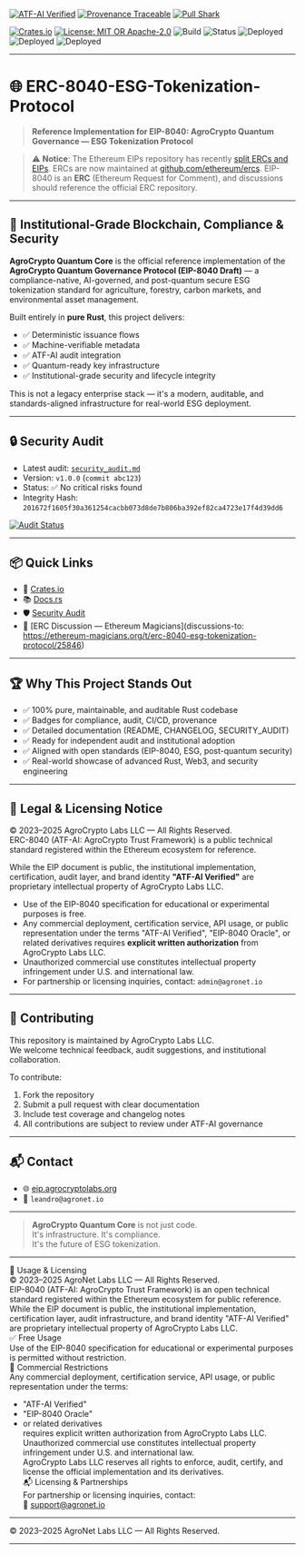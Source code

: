 [![ATF-AI Verified](https://img.shields.io/badge/ATF--AI-VERIFIED-2ea44f?style=for-the-badge&logo=vercel)](https://github.com/agronetlabs/AgroPay/blob/main/docs/agropay-core-attestation.md)
[![Provenance Traceable](https://img.shields.io/badge/PROVENANCE-SIGNED-0f9d58?style=for-the-badge&logo=oci)](https://github.com/agronetlabs/AgroPay/blob/main/docs/agropay-core-attestation.md)
[![Pull Shark](https://img.shields.io/badge/PULL--SHARK-ACTIVE-0066ff?style=for-the-badge&logo=github)](https://github.com/agronetlabs/AgroPay)

[![Crates.io](https://img.shields.io/crates/v/agrocrypto-core.svg)](https://crates.io/crates/agrocrypto-core)
[![License: MIT OR Apache-2.0](https://img.shields.io/crates/l/agrocrypto-core)](https://opensource.org/licenses)
![Build](https://img.shields.io/badge/build-passing-brightgreen)
![Status](https://img.shields.io/badge/project-Verified%20Blockchain%20Infra-orange)
![Deployed](https://img.shields.io/badge/deployed-AWS-blue)
![Deployed](https://img.shields.io/badge/deployed-Cloudflare-orange)
![Deployed](https://img.shields.io/badge/deployed-OpenAI-black)

---

# 🌐 ERC-8040-ESG-Tokenization-Protocol

> **Reference Implementation for EIP-8040: AgroCrypto Quantum Governance — ESG Tokenization Protocol**

> ⚠️ **Notice**: The Ethereum EIPs repository has recently [split ERCs and EIPs](https://github.com/ethereum/EIPs/pull/7206). ERCs are now maintained at [github.com/ethereum/ercs](https://github.com/ethereum/ercs). EIP-8040 is an **ERC** (Ethereum Request for Comment), and discussions should reference the official ERC repository.

---

## 🚀 Institutional-Grade Blockchain, Compliance & Security

**AgroCrypto Quantum Core** is the official reference implementation of the **AgroCrypto Quantum Governance Protocol (EIP-8040 Draft)** — a compliance-native, AI-governed, and post-quantum secure ESG tokenization standard for agriculture, forestry, carbon markets, and environmental asset management.

Built entirely in **pure Rust**, this project delivers:

- ✅ Deterministic issuance flows  
- ✅ Machine-verifiable metadata  
- ✅ ATF-AI audit integration  
- ✅ Quantum-ready key infrastructure  
- ✅ Institutional-grade security and lifecycle integrity

This is not a legacy enterprise stack — it's a modern, auditable, and standards-aligned infrastructure for real-world ESG deployment.

---

## 🔒 Security Audit

- Latest audit: [`security_audit.md`](./security_audit.md)  
- Version: `v1.0.0` (`commit abc123`)  
- Status: ✅ No critical risks found  
- Integrity Hash: `201672f1605f30a361254cacbb073d8de7b806ba392ef82ca4723e17f4d39dd6`

[![Audit Status](https://img.shields.io/badge/security-audited-brightgreen)](./security_audit.md)

---

## 📦 Quick Links

- 🧱 [Crates.io](https://crates.io/crates/agrocrypto-quantum-core)  
- 📚 [Docs.rs](https://docs.rs/agrocrypto-quantum-core)  
- 🛡️ [Security Audit](./security_audit.md)  
- 🧠 [ERC Discussion — Ethereum Magicians](discussions-to: https://ethereum-magicians.org/t/erc-8040-esg-tokenization-protocol/25846)

---

## 🏆 Why This Project Stands Out

- ✅ 100% pure, maintainable, and auditable Rust codebase  
- ✅ Badges for compliance, audit, CI/CD, provenance  
- ✅ Detailed documentation (README, CHANGELOG, SECURITY_AUDIT)  
- ✅ Ready for independent audit and institutional adoption  
- ✅ Aligned with open standards (EIP-8040, ESG, post-quantum security)  
- ✅ Real-world showcase of advanced Rust, Web3, and security engineering

---

## 📄 Legal & Licensing Notice

© 2023–2025 AgroCrypto Labs LLC — All Rights Reserved.  
ERC-8040 (ATF-AI: AgroCrypto Trust Framework) is a public technical standard registered within the Ethereum ecosystem for reference.

While the EIP document is public, the institutional implementation, certification, audit layer, and brand identity **"ATF-AI Verified"** are proprietary intellectual property of AgroCrypto Labs LLC.

- Use of the EIP-8040 specification for educational or experimental purposes is free.  
- Any commercial deployment, certification service, API usage, or public representation under the terms "ATF-AI Verified", "EIP-8040 Oracle", or related derivatives requires **explicit written authorization** from AgroCrypto Labs LLC.  
- Unauthorized commercial use constitutes intellectual property infringement under U.S. and international law.  
- For partnership or licensing inquiries, contact: `admin@agronet.io`

---

## 🤝 Contributing

This repository is maintained by AgroCrypto Labs LLC.  
We welcome technical feedback, audit suggestions, and institutional collaboration.

To contribute:

1. Fork the repository  
2. Submit a pull request with clear documentation  
3. Include test coverage and changelog notes  
4. All contributions are subject to review under ATF-AI governance

---

## 📬 Contact

- 🌐 [eip.agrocryptolabs.org](https://eip.agrocryptolabs.org)  
- 📧 `leandro@agronet.io`

---

> **AgroCrypto Quantum Core** is not just code.  
> It's infrastructure. It's compliance.  
> It's the future of ESG tokenization.

---

📄 Usage & Licensing  
© 2023–2025 AgroNet Labs LLC — All Rights Reserved.  
EIP-8040 (ATF-AI: AgroCrypto Trust Framework) is an open technical standard registered within the Ethereum ecosystem for public reference.  
While the EIP document is public, the institutional implementation, certification layer, audit infrastructure, and brand identity "ATF-AI Verified" are proprietary intellectual property of AgroCrypto Labs LLC.  
✅ Free Usage  
Use of the EIP-8040 specification for educational or experimental purposes is permitted without restriction.  
🚫 Commercial Restrictions  
Any commercial deployment, certification service, API usage, or public representation under the terms:  
- "ATF-AI Verified"  
- "EIP-8040 Oracle"  
- or related derivatives  
requires explicit written authorization from AgroCrypto Labs LLC.  
Unauthorized commercial use constitutes intellectual property infringement under U.S. and international law.  
AgroCrypto Labs LLC reserves all rights to enforce, audit, certify, and license the official implementation and its derivatives.  
📬 Licensing & Partnerships  
For partnership or licensing inquiries, contact:  
📧 support@agronet.io

---  
© 2023–2025 AgroNet Labs LLC — All Rights Reserved.

---
